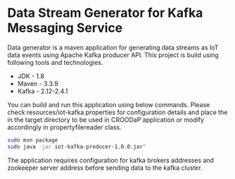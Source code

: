 # Data Stream Generator for Kafka Messaging Service
Data generator is a maven application for generating data streams as IoT data events using Apache Kafka producer API. This project is build using following tools and technologies.

- JDK - 1.8
- Maven - 3.3.9
- Kafka - 2.12-2.4.1

You can build and run this application using below commands. Please check resources/iot-kafka.properties for configuration details and place the in the target directory to be used in CROODaP application or modify accordingly in propertyfilereader class.

```sh
sudo mvn package
sudo java -jar iot-kafka-producer-1.0.0.jar"

```

The application requires configuration for kafka brokers addresses and zookeeper server address before sending data to the kafka cluster.
